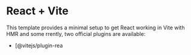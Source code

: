 # React + Vite

This template provides a minimal setup to get React working in Vite with HMR and some rrently, two official plugins are available:
- [@vitejs/plugin-rea
